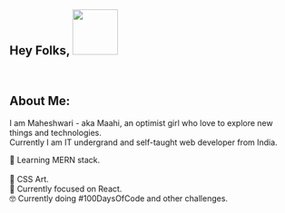 ## Hey Folks, <img src="https://media.tenor.com/images/3e59cfdbe7cdcbd397a59eb103b1e976/tenor.gif" width="80px">

<br/>

## About Me:

 I am Maheshwari - aka Maahi, an optimist girl who love to explore new things and technologies.<br/> 
 Currently I am IT undergrand and self-taught web developer from India.      


 🌱 Learning MERN stack. <br/>  
 💛 CSS Art.<br/>
 🎯 Currently focused on React.<br/>
 🤓  Currently doing #100DaysOfCode and other challenges. <br/>   

